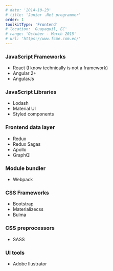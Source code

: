 ```yaml
---
# date: '2014-10-23'
# title: 'Junior .Net programmer'
order: 1
toolkitType: 'Frontend'
# location: 'Guayaquil, EC'
# range: 'October - March 2015'
# url: 'https://www.fcme.com.ec/'
---
```


### JavaScript Frameworks

- React (I know technically is not a framework)
- Angular 2+
- AngularJs

### JavaScript Libraries

- Lodash
- Material UI
- Styled components

### Frontend data layer

- Redux
- Redux Sagas
- Apollo
- GraphQl

### Module bundler

- Webpack

### CSS Frameworks

- Bootstrap
- Materializecss
- Bulma

### CSS preprocessors

- SASS

### UI tools

- Adobe Ilustrator
